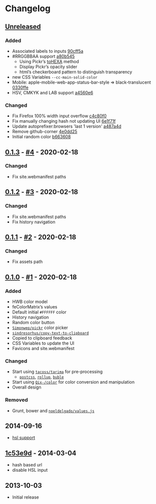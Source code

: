 # Changelog

## [Unreleased]
### Added
- Associated labels to inputs [90cff5a](90cff5a)
- #RRGGBBAA support [a80b545](a80b545)
  - Using Pickr’s [toHEXA](https://github.com/Simonwep/pickr/blob/master/src/js/utils/hsvacolor.js#L39) method
  - Display Pickr’s opacity slider
  - html’s checkerboard pattern to distinguish transparency
- new CSS Variables `--cc-main-solid-color`
- Mobile: apple-mobile-web-app-status-bar-style => black-translucent [0330ffe](0330ffe)
- HSV, CMKYK and LAB support [a4560e6](a4560e6)

### Changed
- Fix Firefox 100% width input overflow [c4c80f0](c4c80f0)
- Fix manually changing hash not updating UI [6e1f71f](6e1f71f)
- Update autoprefixer:browsers 'last 1 version' [a487a4d](a487a4d)
- Remove github-corner [4e0dd25](4e0dd25)
- Initial random color [b663608](b663608)

## [0.1.3] - [#4](../../pull/4) - 2020-02-18
### Changed
- Fix site.webmanifest paths

## [0.1.2] - [#3](../../pull/3) - 2020-02-18
### Changed
- Fix site.webmanifest paths
- Fix history navigation

## [0.1.1] - [#2](../../pull/2) - 2020-02-18
### Changed
- Fix assets path

## [0.1.0] - [#1](../../pull/1) - 2020-02-18
### Added
- HWB color model
- feColorMatrix’s values
- Default initial `#FFFFFF` color
- History navigation
- Random color button
- [`Simonwep/pickr`](https://github.com/Simonwep/pickr) color picker
- [`sindresorhus/copy-text-to-clipboard`](https://github.com/sindresorhus/copy-text-to-clipboard)
- Copied to clipboard feedback
- CSS Variables to update the UI
- Favicons and site.webmanifest

### Changed
- Start using [`tacoss/tarima`](https://github.com/tacoss/tarima) for pre-processing
	- [`postcss`](https://github.com/postcss/postcss), [`rollup`](https://github.com/rollup/rollup), [`buble`](https://github.com/bublejs/buble)
- Start using [`Qix-/color`](https://github.com/Qix-/color) for color conversion and manipulation
- Overall design

### Removed
- Grunt, bower and [`noeldelgado/values.js`](https://github.com/noeldelgado/values.js)

## 2014-09-16
- [hsl support](10daf75e196ef6fb45dc78857a81309d2155cda6)

## [1c53e9d](https://github.com/noeldelgado/yacc/commit/1c53e9d2426c8e4fcd5ef9a062fc9baaca8039a5) - 2014-03-04
- hash based url
- disable HSL input

## 2013-10-03
- Initial release

[Unreleased]: https://github.com/noeldelgado/yacc/compare/v0.1.3...HEAD
[0.1.3]: https://github.com/noeldelgado/yacc/compare/v0.1.2...v0.1.3
[0.1.2]: https://github.com/noeldelgado/yacc/compare/v0.1.1...v0.1.2
[0.1.1]: https://github.com/noeldelgado/yacc/compare/v0.1.0...v0.1.1
[0.1.0]: https://github.com/noeldelgado/yacc/releases/tag/v0.1.0
